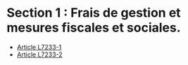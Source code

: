 # Section 1 : Frais de gestion et mesures fiscales et sociales.

* [Article L7233-1](./LEGIARTI000022517772.md)
* [Article L7233-2](./LEGIARTI000022517768.md)
